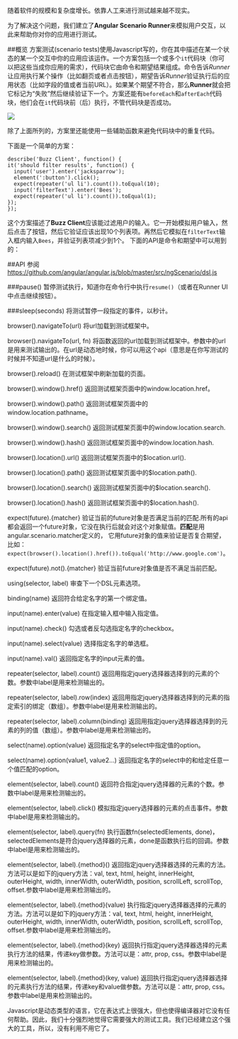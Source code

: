 随着软件的规模和复杂度增长。依靠人工来进行测试越来越不现实。

为了解决这个问题，我们建立了**Angular Scenario Runner**来模拟用户交互，以此来帮助你对你的应用进行测试。

##概览
方案测试(scenario tests)使用Javascript写的，你在其中描述在某一个状态的某一个交互中你的应用应该运作。一个方案包括一个或多个`it`代码块（你可以把这些当成你应用的需求），代码块它由命令和期望结果组成。命令告诉*Runner*让应用执行某个操作（比如翻页或者点击按钮），期望告诉*Runner*验证执行后的应用状态（比如字段的值或者当前URL）。如果某个期望不符合，那么**Runner**就会把它标记为“失败”然后继续验证下一个。方案还能有`beforeEach`和`afterEach`代码块，他们会在`it`代码块前（后）执行，不管代码块是否成功。

<img src="http://docs.angularjs.org/img/guide/scenario_runner.png"/>

除了上面所列的，方案里还能使用一些辅助函数来避免代码块中的重复代码。

下面是一个简单的方案：

	describe('Buzz Client', function() {
	it('should filter results', function() {
	  input('user').enter('jacksparrow');
	  element(':button').click();
	  expect(repeater('ul li').count()).toEqual(10);
	  input('filterText').enter('Bees');
	  expect(repeater('ul li').count()).toEqual(1);
	});
	});

这个方案描述了**Buzz Client**应该能过滤用户的输入。它一开始模拟用户输入，然后点击了按钮，然后它验证应该出现10个列表项。再然后它模拟在`filterText`输入框内输入`Bees`，并验证列表项减少到1个。
下面的API是命令和期望中可以用到的：

##API
参阅 https://github.com/angular/angular.js/blob/master/src/ngScenario/dsl.js

###pause()
暂停测试执行，知道你在命令行中执行`resume()`（或者在Runner UI中点击继续按钮）。

###sleep(seconds)
将测试暂停一段指定的事件，以秒计。

browser().navigateTo(url)
将url加载到测试框架中。

browser().navigateTo(url, fn)
将函数返回的url加载到测试框架中。参数中的url是用来测试输出的。在url是动态地时候，你可以用这个api（意思是在你写测试的时候并不知道url是什么的时候）。

browser().reload()
在测试框架中刷新加载的页面。

browser().window().href()
返回测试框架页面中的window.location.href。

browser().window().path()
返回测试框架页面中的window.location.pathname。

browser().window().search()
返回测试框架页面中的window.location.search.

browser().window().hash()
返回测试框架页面中的window.location.hash.


browser().location().url()
返回测试框架页面中的$location.url().

browser().location().path()
返回测试框架页面中的$location.path().

browser().location().search()
返回测试框架页面中的$location.search().

browser().location().hash()
返回测试框架页面中的$location.hash().

expect(future).{matcher}
验证当前的future对象是否满足当前的匹配.所有的api都会返回一个future对象，它没在执行后就会对这个对象赋值。**匹配**是用angular.scenario.matcher定义的， 它用future对象的值来验证是否复合期望，比如：`expect(browser().location().href()).toEqual('http://www.google.com')`。

expect(future).not().{matcher}
验证当前future对象值是否不满足当前匹配。

using(selector, label)
审查下一个DSL元素选项。

binding(name)
返回符合给定名字的第一个绑定值。

input(name).enter(value)
在指定输入框中输入指定值。

input(name).check()
勾选或者反勾选指定名字的checkbox。

input(name).select(value)
选择指定名字的单选框。

input(name).val()
返回指定名字的input元素的值。

repeater(selector, label).count()
返回用指定jquery选择器选择到的元素的个数。参数中label是用来检测输出的。

repeater(selector, label).row(index)
返回用指定jquery选择器选择到的元素的指定索引的绑定（数组）。参数中label是用来检测输出的。

repeater(selector, label).column(binding)
返回用指定jquery选择器选择到的元素的列的值（数组）。参数中label是用来检测输出的。

select(name).option(value)
返回指定名字的select中指定值的option。

select(name).option(value1, value2...)
返回指定名字的select中的和给定任意一个值匹配的option。

element(selector, label).count()
返回符合指定jquery选择器的元素的个数。参数中label是用来检测输出的。

element(selector, label).click()
模拟指定jquery选择器的元素的点击事件。参数中label是用来检测输出的。

element(selector, label).query(fn)
执行函数fn(selectedElements, done)，selectedElements是符合jquery选择器的元素，done是函数执行后的回调。参数中label是用来检测输出的。

element(selector, label).{method}()
返回指定jquery选择器选择的元素的方法。方法可以是如下的jquery方法：val, text, html, height, innerHeight, outerHeight, width, innerWidth, outerWidth, position, scrollLeft, scrollTop, offset.参数中label是用来检测输出的。

element(selector, label).{method}(value)
执行指定jquery选择器选择的元素的方法。方法可以是如下的jquery方法：val, text, html, height, innerHeight, outerHeight, width, innerWidth, outerWidth, position, scrollLeft, scrollTop, offset.参数中label是用来检测输出的。

element(selector, label).{method}(key)
返回执行指定jquery选择器选择的元素执行方法的结果，传递key做参数。方法可以是：attr, prop, css。参数中label是用来检测输出的。

element(selector, label).{method}(key, value)
返回执行指定jquery选择器选择的元素执行方法的结果，传递key和value做参数。方法可以是：attr, prop, css。参数中label是用来检测输出的。

Javascript是动态类型的语言，它在表达式上很强大，但也使得编译器对它没有任何帮助。因此，我们十分强烈地觉得它需要强大的测试工具。我们已经建立这个强大的工具，所以，没有利用不用它了。